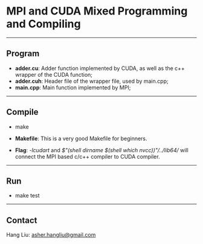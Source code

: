 # MPI and CUDA Mixed Programming and Compiling

-----
Program
------
- **adder.cu**: Adder function implemented by CUDA, as well as the c++ wrapper of the CUDA function;
- **adder.cuh**: Header file of the wrapper file, used by main.cpp;
- **main.cpp**: Main function implemented by MPI;

------
Compile
----------
- make

- **Makefile**: This is a very good Makefile for beginners. 

- **Flag**: *-lcudart* and *$"(shell dirname $(shell which nvcc))"/../lib64/* will connect the MPI based c/c++ compiler to CUDA compiler.

-----
Run
--------
- make test

------
Contact
--------

Hang Liu: asher.hangliu@gmail.com
